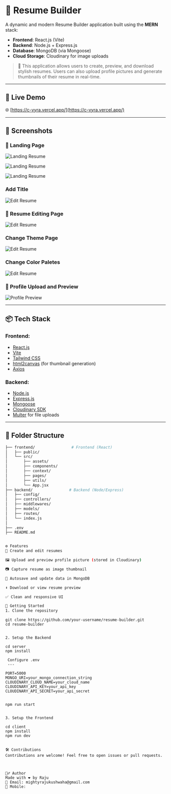 # 📝 Resume Builder

A dynamic and modern Resume Builder application built using the **MERN** stack:
- **Frontend**: React.js (Vite)
- **Backend**: Node.js + Express.js
- **Database**: MongoDB (via Mongoose)
- **Cloud Storage**: Cloudinary for image uploads

> 📌 This application allows users to create, preview, and download stylish resumes. Users can also upload profile pictures and generate thumbnails of their resume in real-time.

---

## 🔗 Live Demo

🌐  [https://c-vyra.vercel.app/](https://c-vyra.vercel.app/)  


---

## 📸 Screenshots

### 🧾 Landing Page
![Landing Resume](./frontend/public/landing1.png)

![Landing Resume](./frontend/public/landing2.png)

![Landing Resume](./frontend/public/landing3.png)
### Add Title
![Edit Resume](./frontend/public/addTitle.png)

### 🧾 Resume Editing Page
![Edit Resume](./frontend/public/editResume.png)
### Change Theme Page
![Edit Resume](./frontend/public/changeTheme.png)
### Change Color Paletes
![Edit Resume](./frontend/public/changeColor.png)

### 👤 Profile Upload and Preview
![Profile Preview](./frontend/public/hero.png)

---

## 📦 Tech Stack

### Frontend:
- [React.js](https://reactjs.org/)
- [Vite](https://vitejs.dev/)
- [Tailwind CSS](https://tailwindcss.com/)
- [html2canvas](https://www.npmjs.com/package/html2canvas) (for thumbnail generation)
- [Axios](https://axios-http.com/)

### Backend:
- [Node.js](https://nodejs.org/)
- [Express.js](https://expressjs.com/)
- [Mongoose](https://mongoosejs.com/)
- [Cloudinary SDK](https://www.npmjs.com/package/cloudinary)
- [Multer](https://www.npmjs.com/package/multer) for file uploads

---

## 📁 Folder Structure

```bash
├── frontend/                # Frontend (React)
│   ├── public/
│   └── src/
│       ├── assets/
│       ├── components/
│       ├── context/
│       ├── pages/
│       ├── utils/
│       └── App.jsx
├── backend/                # Backend (Node/Express)
│   ├── config/
│   ├── controllers/
│   ├── middlewares/
│   ├── models/
│   ├── routes/
│   └── index.js
│   
├── .env
├── README.md


⚙️ Features
📄 Create and edit resumes

🖼️ Upload and preview profile picture (stored in Cloudinary)

📷 Capture resume as image thumbnail

💾 Autosave and update data in MongoDB

⬇️ Download or view resume preview

✅ Clean and responsive UI

🚀 Getting Started
1. Clone the repository

```
    git clone https://github.com/your-username/resume-builder.git
    cd resume-builder

```

2. Setup the Backend
```
    cd server
    npm install

```
 Configure .env
 ---
```
    PORT=5000
    MONGO_URI=your_mongo_connection_string
    CLOUDINARY_CLOUD_NAME=your_cloud_name
    CLOUDINARY_API_KEY=your_api_key
    CLOUDINARY_API_SECRET=your_api_secret
```
``` 
    npm run start
 ```

 3. Setup the Frontend
```
    cd client
    npm install
    npm run dev

```

🛠️ Contributions
Contributions are welcome! Feel free to open issues or pull requests.



🙋‍♂️ Author
Made with ❤️ by Raju
📧 Email: mightyrajukushwaha@gmail.com
📱 Mobile: 
